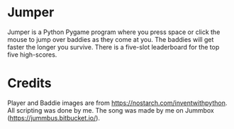 # Jumper
Jumper is a Python Pygame program where you press space or click the mouse to jump over baddies as they come at you. The baddies will get faster the longer you survive. There is a five-slot leaderboard for the top five high-scores.

# Credits
Player and Baddie images are from https://nostarch.com/inventwithpython. All scripting was done by me. The song was made by me on Jummbox (https://jummbus.bitbucket.io/).
